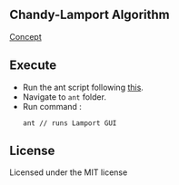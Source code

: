 ## Chandy-Lamport Algorithm

[Concept](https://www.cs.princeton.edu/courses/archive/fall16/cos418/docs/P8-chandy-lamport.pdf)

## Execute

- Run the ant script following [this](https://www.mkyong.com/ant/how-to-apache-ant-on-mac-os-x/).
- Navigate to `ant` folder.
- Run command : 
  ```
  ant // runs Lamport GUI

## License
Licensed under the MIT license



